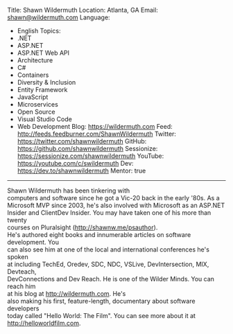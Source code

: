 Title: Shawn Wildermuth
Location: Atlanta, GA
Email: shawn@wildermuth.com
Language:
  - English
Topics:
  - .NET
  - ASP.NET
  - ASP.NET Web API
  - Architecture
  - C#
  - Containers
  - Diversity & Inclusion
  - Entity Framework
  - JavaScript
  - Microservices
  - Open Source
  - Visual Studio Code
  - Web Development
Blog: https://wildermuth.com
Feed: http://feeds.feedburner.com/ShawnWildermuth
Twitter: https://twitter.com/shawnwildermuth
GitHub: https://github.com/shawnwildermuth
Sessionize: https://sessionize.com/shawnwildermuth
YouTube: https://youtube.com/c/swildermuth
Dev: https://dev.to/shawnwildermuth
Mentor: true
---
Shawn Wildermuth has been tinkering with<br>computers and software since he got a Vic-20 back in the early '80s. As a<br>Microsoft MVP since 2003, he's also involved with Microsoft as an ASP.NET<br>Insider and ClientDev Insider. You may have taken one of his more than twenty<br>courses on Pluralsight (http://shawnw.me/psauthor).<br>He's authored eight books and innumerable articles on software development. You<br>can also see him at one of the local and international conferences he's spoken<br>at including TechEd, Oredev, SDC, NDC, VSLive, DevIntersection, MIX, Devteach,<br>DevConnections and Dev Reach. He is one of the Wilder Minds. You can reach him<br>at his blog at http://wildermuth.com. He's<br>also making his first, feature-length, documentary about software developers<br>today called "Hello World: The Film". You can see more about it at http://helloworldfilm.com.
